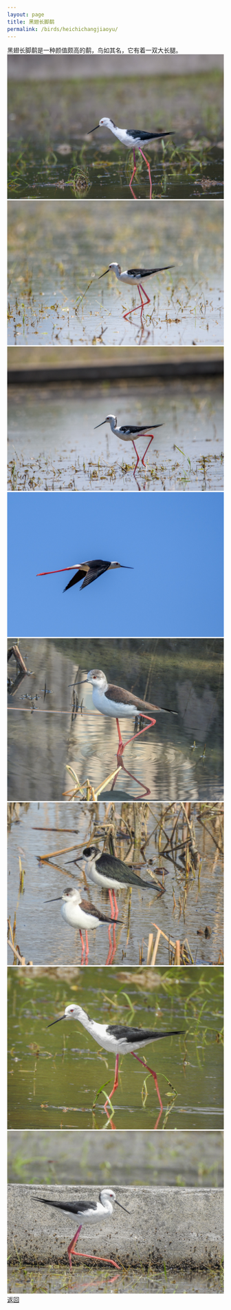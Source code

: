 ```yaml
---
layout: page
title: 黑翅长脚鹬
permalink: /birds/heichichangjiaoyu/
---
```

黑翅长脚鹬是一种颜值颇高的鹬，鸟如其名，它有着一双大长腿。
![](../picture/黑翅长脚鹬/DSC_4767.jpg)
![](../picture/黑翅长脚鹬/DSC_4825.jpg)
![](../picture/黑翅长脚鹬/DSC_4834.jpg)
![](../picture/黑翅长脚鹬/DSC_4836.jpg)
![](../picture/黑翅长脚鹬/DSCN0410.jpg)
![](../picture/黑翅长脚鹬/DSCN0411.jpg)
![](../picture/黑翅长脚鹬/DSCN9329.jpg)
![](../picture/黑翅长脚鹬/DSCN9369.jpg)
[返回](../../)
